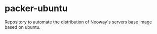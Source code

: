 # packer-ubuntu
Repository to automate the distribution of Neoway's servers base image based on ubuntu.
